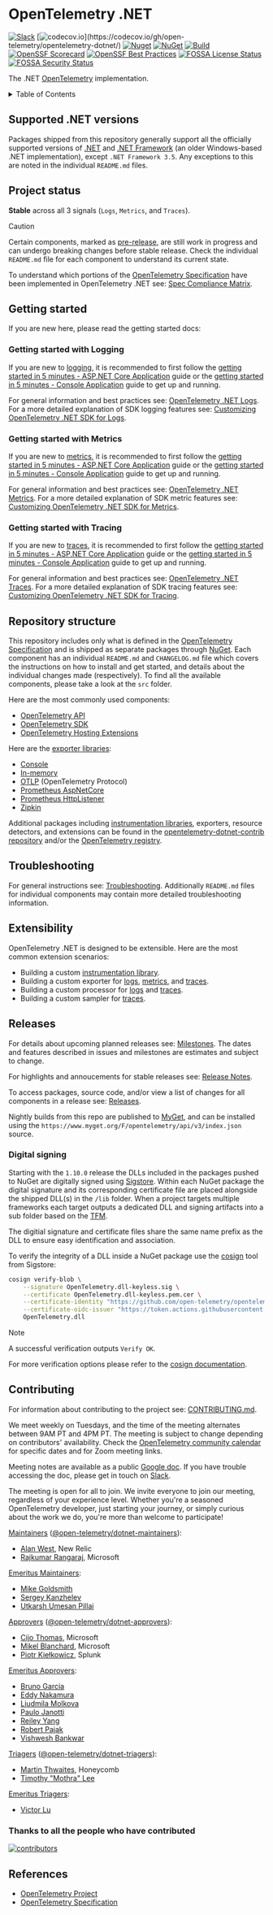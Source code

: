 # OpenTelemetry .NET

[![Slack](https://img.shields.io/badge/slack-@cncf/otel/dotnet-brightgreen.svg?logo=slack)](https://cloud-native.slack.com/archives/C01N3BC2W7Q)
[![codecov.io](https://codecov.io/gh/open-telemetry/opentelemetry-dotnet/branch/main/graphs/badge.svg?)](https://codecov.io/gh/open-telemetry/opentelemetry-dotnet/)
[![Nuget](https://img.shields.io/nuget/v/OpenTelemetry.svg)](https://www.nuget.org/profiles/OpenTelemetry)
[![NuGet](https://img.shields.io/nuget/dt/OpenTelemetry.svg)](https://www.nuget.org/profiles/OpenTelemetry)
[![Build](https://github.com/open-telemetry/opentelemetry-dotnet/actions/workflows/ci.yml/badge.svg?branch=main)](https://github.com/open-telemetry/opentelemetry-dotnet/actions/workflows/ci.yml)
[![OpenSSF Scorecard](https://api.scorecard.dev/projects/github.com/open-telemetry/opentelemetry-dotnet/badge)](https://scorecard.dev/viewer/?uri=github.com/open-telemetry/opentelemetry-dotnet)
[![OpenSSF Best Practices](https://www.bestpractices.dev/projects/10017/badge)](https://www.bestpractices.dev/projects/10017)
[![FOSSA License Status](https://app.fossa.com/api/projects/custom%2B162%2Fgithub.com%2Fopen-telemetry%2Fopentelemetry-dotnet.svg?type=shield&issueType=license)](https://app.fossa.com/projects/custom%2B162%2Fgithub.com%2Fopen-telemetry%2Fopentelemetry-dotnet?ref=badge_shield&issueType=license)
[![FOSSA Security Status](https://app.fossa.com/api/projects/custom%2B162%2Fgithub.com%2Fopen-telemetry%2Fopentelemetry-dotnet.svg?type=shield&issueType=security)](https://app.fossa.com/projects/custom%2B162%2Fgithub.com%2Fopen-telemetry%2Fopentelemetry-dotnet?ref=badge_shield&issueType=security)

The .NET [OpenTelemetry](https://opentelemetry.io/) implementation.

<details>
<summary>Table of Contents</summary>

* [Supported .NET versions](#supported-net-versions)
* [Project status](#project-status)
* [Getting started](#getting-started)
  * [Getting started with Logging](#getting-started-with-logging)
  * [Getting started with Metrics](#getting-started-with-metrics)
  * [Getting started with Tracing](#getting-started-with-tracing)
* [Repository structure](#repository-structure)
* [Troubleshooting](#troubleshooting)
* [Extensibility](#extensibility)
* [Releases](#releases)
* [Contributing](#contributing)
* [References](#references)

</details>

## Supported .NET versions

Packages shipped from this repository generally support all the officially
supported versions of [.NET](https://dotnet.microsoft.com/download/dotnet) and
[.NET Framework](https://dotnet.microsoft.com/download/dotnet-framework) (an
older Windows-based .NET implementation), except `.NET Framework 3.5`.
Any exceptions to this are noted in the individual `README.md`
files.

## Project status

**Stable** across all 3 signals (`Logs`, `Metrics`, and `Traces`).

> [!CAUTION]
> Certain components, marked as
[pre-release](https://github.com/open-telemetry/opentelemetry-dotnet/blob/main/VERSIONING.md#pre-releases),
are still work in progress and can undergo breaking changes before stable
release. Check the individual `README.md` file for each component to understand its
current state.

To understand which portions of the [OpenTelemetry
Specification](https://github.com/open-telemetry/opentelemetry-specification)
have been implemented in OpenTelemetry .NET see: [Spec Compliance
Matrix](https://github.com/open-telemetry/opentelemetry-specification/blob/main/spec-compliance-matrix.md).

## Getting started

If you are new here, please read the getting started docs:

### Getting started with Logging

If you are new to
[logging](https://github.com/open-telemetry/opentelemetry-specification/blob/main/specification/logs/README.md),
it is recommended to first follow the [getting started in 5 minutes - ASP.NET
Core Application](./docs/logs/getting-started-aspnetcore/README.md) guide or
the [getting started in 5 minutes - Console
Application](./docs/logs/getting-started-console/README.md) guide to get up
and running.

For general information and best practices see: [OpenTelemetry .NET
Logs](./docs/logs/README.md). For a more detailed explanation of SDK logging
features see: [Customizing OpenTelemetry .NET SDK for
Logs](./docs/logs/customizing-the-sdk/README.md).

### Getting started with Metrics

If you are new to
[metrics](https://github.com/open-telemetry/opentelemetry-specification/blob/main/specification/metrics/README.md),
it is recommended to first follow the [getting started in 5 minutes - ASP.NET
Core Application](./docs/metrics/getting-started-aspnetcore/README.md) guide
or the [getting started in 5 minutes - Console
Application](./docs/metrics/getting-started-console/README.md) guide to get
up and running.

For general information and best practices see: [OpenTelemetry .NET
Metrics](./docs/metrics/README.md). For a more detailed explanation of SDK
metric features see: [Customizing OpenTelemetry .NET SDK for
Metrics](./docs/metrics/customizing-the-sdk/README.md).

### Getting started with Tracing

If you are new to
[traces](https://github.com/open-telemetry/opentelemetry-specification/blob/main/specification/trace/README.md),
it is recommended to first follow the [getting started in 5 minutes - ASP.NET
Core Application](./docs/trace/getting-started-aspnetcore/README.md) guide
or the [getting started in 5 minutes - Console
Application](./docs/trace/getting-started-console/README.md) guide to get up
and running.

For general information and best practices see: [OpenTelemetry .NET
Traces](./docs/trace/README.md). For a more detailed explanation of SDK tracing
features see: [Customizing OpenTelemetry .NET SDK for
Tracing](./docs/trace/customizing-the-sdk/README.md).

## Repository structure

This repository includes only what is defined in the [OpenTelemetry
Specification](https://github.com/open-telemetry/opentelemetry-specification)
and is shipped as separate packages through
[NuGet](https://www.nuget.org/profiles/OpenTelemetry). Each component has an
individual `README.md` and `CHANGELOG.md` file which covers the instructions on
how to install and get started, and details about the individual changes made
(respectively). To find all the available components, please take a look at the
`src` folder.

Here are the most commonly used components:

* [OpenTelemetry API](./src/OpenTelemetry.Api/README.md)
* [OpenTelemetry SDK](./src/OpenTelemetry/README.md)
* [OpenTelemetry Hosting
  Extensions](./src/OpenTelemetry.Extensions.Hosting/README.md)

Here are the [exporter
libraries](https://github.com/open-telemetry/opentelemetry-specification/blob/main/specification/glossary.md#exporter-library):

* [Console](./src/OpenTelemetry.Exporter.Console/README.md)
* [In-memory](./src/OpenTelemetry.Exporter.InMemory/README.md)
* [OTLP](./src/OpenTelemetry.Exporter.OpenTelemetryProtocol/README.md)
  (OpenTelemetry Protocol)
* [Prometheus AspNetCore](./src/OpenTelemetry.Exporter.Prometheus.AspNetCore/README.md)
* [Prometheus HttpListener](./src/OpenTelemetry.Exporter.Prometheus.HttpListener/README.md)
* [Zipkin](./src/OpenTelemetry.Exporter.Zipkin/README.md)

Additional packages including [instrumentation
libraries](https://github.com/open-telemetry/opentelemetry-specification/blob/main/specification/glossary.md#instrumentation-library),
exporters, resource detectors, and extensions can be found in the
[opentelemetry-dotnet-contrib
repository](https://github.com/open-telemetry/opentelemetry-dotnet-contrib)
and/or the [OpenTelemetry
registry](https://opentelemetry.io/ecosystem/registry/?language=dotnet).

## Troubleshooting

For general instructions see:
[Troubleshooting](./src/OpenTelemetry/README.md#troubleshooting). Additionally
`README.md` files for individual components may contain more detailed
troubleshooting information.

## Extensibility

OpenTelemetry .NET is designed to be extensible. Here are the most common
extension scenarios:

* Building a custom [instrumentation
  library](./docs/trace/extending-the-sdk/README.md#instrumentation-library).
* Building a custom exporter for
  [logs](./docs/logs/extending-the-sdk/README.md#exporter),
  [metrics](./docs/metrics/extending-the-sdk/README.md#exporter), and
  [traces](./docs/trace/extending-the-sdk/README.md#exporter).
* Building a custom processor for
  [logs](./docs/logs/extending-the-sdk/README.md#processor) and
  [traces](./docs/trace/extending-the-sdk/README.md#processor).
* Building a custom sampler for
  [traces](./docs/trace/extending-the-sdk/README.md#sampler).

## Releases

For details about upcoming planned releases see:
[Milestones](https://github.com/open-telemetry/opentelemetry-dotnet/milestones).
The dates and features described in issues and milestones are estimates and
subject to change.

For highlights and annoucements for stable releases see: [Release
Notes](./RELEASENOTES.md).

To access packages, source code, and/or view a list of changes for all
components in a release see:
[Releases](https://github.com/open-telemetry/opentelemetry-dotnet/releases).

Nightly builds from this repo are published to [MyGet](https://www.myget.org),
and can be installed using the
`https://www.myget.org/F/opentelemetry/api/v3/index.json` source.

### Digital signing

Starting with the `1.10.0` release the DLLs included in the packages pushed to
NuGet are digitally signed using [Sigstore](https://www.sigstore.dev/). Within
each NuGet package the digital signature and its corresponding certificate file
are placed alongside the shipped DLL(s) in the `/lib` folder. When a project
targets multiple frameworks each target outputs a dedicated DLL and signing
artifacts into a sub folder based on the
[TFM](https://learn.microsoft.com/dotnet/standard/frameworks).

The digitial signature and certificate files share the same name prefix as the
DLL to ensure easy identification and association.

To verify the integrity of a DLL inside a NuGet package use the
[cosign](https://github.com/sigstore/cosign) tool from Sigstore:

```bash
cosign verify-blob \
    --signature OpenTelemetry.dll-keyless.sig \
    --certificate OpenTelemetry.dll-keyless.pem.cer \
    --certificate-identity "https://github.com/open-telemetry/opentelemetry-dotnet/.github/workflows/publish-packages-1.0.yml@refs/tags/core-1.10.0-rc.1" \
    --certificate-oidc-issuer "https://token.actions.githubusercontent.com" \
    OpenTelemetry.dll
```

> [!NOTE]
> A successful verification outputs `Verify OK`.

For more verification options please refer to the [cosign
documentation](https://github.com/sigstore/cosign/blob/main/doc/cosign_verify-blob.md).

## Contributing

For information about contributing to the project see:
[CONTRIBUTING.md](CONTRIBUTING.md).

We meet weekly on Tuesdays, and the time of the meeting alternates between 9AM
PT and 4PM PT. The meeting is subject to change depending on contributors'
availability. Check the [OpenTelemetry community
calendar](https://github.com/open-telemetry/community?tab=readme-ov-file#calendar)
for specific dates and for Zoom meeting links.

Meeting notes are available as a public [Google
doc](https://docs.google.com/document/d/1yjjD6aBcLxlRazYrawukDgrhZMObwHARJbB9glWdHj8/edit?usp=sharing).
If you have trouble accessing the doc, please get in touch on
[Slack](https://cloud-native.slack.com/archives/C01N3BC2W7Q).

The meeting is open for all to join. We invite everyone to join our meeting,
regardless of your experience level. Whether you're a seasoned OpenTelemetry
developer, just starting your journey, or simply curious about the work we do,
you're more than welcome to participate!

[Maintainers](https://github.com/open-telemetry/community/blob/main/guides/contributor/membership.md#maintainer)
([@open-telemetry/dotnet-maintainers](https://github.com/orgs/open-telemetry/teams/dotnet-maintainers)):

* [Alan West](https://github.com/alanwest), New Relic
* [Rajkumar Rangaraj](https://github.com/rajkumar-rangaraj), Microsoft

[Emeritus Maintainers](https://github.com/open-telemetry/community/blob/main/guides/contributor/membership.md#emeritus-maintainerapprovertriager):

* [Mike Goldsmith](https://github.com/MikeGoldsmith)
* [Sergey Kanzhelev](https://github.com/SergeyKanzhelev)
* [Utkarsh Umesan Pillai](https://github.com/utpilla)

[Approvers](https://github.com/open-telemetry/community/blob/main/guides/contributor/membership.md#approver)
([@open-telemetry/dotnet-approvers](https://github.com/orgs/open-telemetry/teams/dotnet-approvers)):

* [Cijo Thomas](https://github.com/cijothomas), Microsoft
* [Mikel Blanchard](https://github.com/CodeBlanch), Microsoft
* [Piotr Kie&#x142;kowicz](https://github.com/Kielek), Splunk

[Emeritus Approvers](https://github.com/open-telemetry/community/blob/main/guides/contributor/membership.md#emeritus-maintainerapprovertriager):

* [Bruno Garcia](https://github.com/bruno-garcia)
* [Eddy Nakamura](https://github.com/eddynaka)
* [Liudmila Molkova](https://github.com/lmolkova)
* [Paulo Janotti](https://github.com/pjanotti)
* [Reiley Yang](https://github.com/reyang)
* [Robert Paj&#x105;k](https://github.com/pellared)
* [Vishwesh Bankwar](https://github.com/vishweshbankwar)

[Triagers](https://github.com/open-telemetry/community/blob/main/guides/contributor/membership.md#triager)
([@open-telemetry/dotnet-triagers](https://github.com/orgs/open-telemetry/teams/dotnet-triagers)):

* [Martin Thwaites](https://github.com/martinjt), Honeycomb
* [Timothy "Mothra" Lee](https://github.com/TimothyMothra)

[Emeritus Triagers](https://github.com/open-telemetry/community/blob/main/guides/contributor/membership.md#emeritus-maintainerapprovertriager):

* [Victor Lu](https://github.com/victlu)

### Thanks to all the people who have contributed

[![contributors](https://contributors-img.web.app/image?repo=open-telemetry/opentelemetry-dotnet)](https://github.com/open-telemetry/opentelemetry-dotnet/graphs/contributors)

## References

* [OpenTelemetry Project](https://opentelemetry.io/)
* [OpenTelemetry Specification](https://github.com/open-telemetry/opentelemetry-specification)
